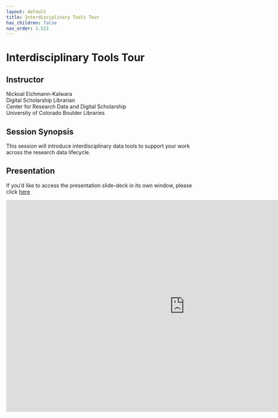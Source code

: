 ```yaml
---
layout: default
title: Interdisciplinary Tools Tour
has_children: false
nav_order: 1.521
---
```

  
# Interdisciplinary Tools Tour
  
## Instructor

Nickoal Eichmann-Kalwara\
Digital Scholarship Librarian\
Center for Research Data and Digital Scholarship\
University of Colorado Boulder Libraries

## Session Synopsis

This session will introduce interdisciplinary data tools to support your work across the research data lifecycle. 

## Presentation

If you’d like to access the presentation slide-deck in its own window, please click [here](https://docs.google.com/presentation/d/19xYGa8xPxNUxa77gAWJk23ryxdai7UUHXtvn16ulT5w/view)

<iframe src="https://docs.google.com/presentation/d/e/2PACX-1vR17a_Ip_327Nz9LeVaVsP08kPi3Mi31VWAF-A4g6PGyOPFo46OmVoLBu3PHbPsSwFfnJ4n0GZEKCOI/embed?start=false&loop=false&delayms=3000" frameborder="0" width="960" height="569" allowfullscreen="true" mozallowfullscreen="true" webkitallowfullscreen="true"></iframe>



